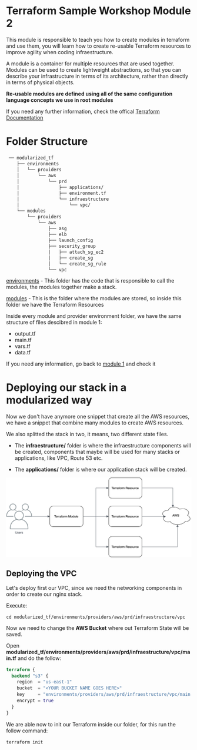 # Terraform Sample Workshop Module 2

This module is responsible to teach you how to create modules in terraform and use them, you will learn how to create re-usable Terraform resources to improve agility when coding infraestructure.

A module is a container for multiple resources that are used together. Modules can be used to create lightweight abstractions, so that you can describe your infrastructure in terms of its architecture, rather than directly in terms of physical objects.

**Re-usable modules are defined using all of the same configuration language concepts we use in root modules**

If you need any further information, check the offical [Terraform Documentation](https://www.terraform.io/docs/modules/index.html)

# Folder Structure

```
 ── modularized_tf
    ├── environments
    │   └── providers
    │       └── aws
    │           └── prd
    │               ├── applications/
    │               ├── environment.tf
    │               └── infraestructure
    │                   └── vpc/
    └── modules
        └── providers
            └── aws
                ├── asg
                ├── elb
                ├── launch_config
                ├── security_group
                │   ├── attach_sg_ec2
                │   ├── create_sg
                │   └── create_sg_rule
                └── vpc
```

[environments](modularized_tf/environments) - This folder has the code that is responsible to call the modules, the modules together make a stack.

[modules](modularized_tf/modules) - This is the folder where the modules are stored, so inside this folder we have the Terraform Resources

Inside every module and provider environment folder, we have the same structure of files descibred in module 1:

- output.tf
- main.tf
- vars.tf
- data.tf

If you need any information, go back to [module 1](../module_1/) and check it

# Deploying our stack in a modularized way

Now we don't have anymore one snippet that create all the AWS resources, we have a snippet that combine many modules to create AWS resources.

We also splitted the stack in two, it means, two different state files.

- The **infraestructure/** folder is where the infraestructure components will be created, components that maybe will be used for many stacks or applications, like VPC, Route 53 etc.

- The **applications/** folder is where our application stack will be created.


<p align="center"> 
<img src="images/terraform_module.png">
</p>

## Deploying the VPC

Let's deploy first our VPC, since we need the networking components in order to create our nginx stack.

Execute:

```shell
cd modularized_tf/environments/providers/aws/prd/infraestructure/vpc
```

Now we need to change the **AWS Bucket** where out Terraform State will be saved.

Open **modularized_tf/environments/providers/aws/prd/infraestructure/vpc/main.tf** and do the follow:

```terraform
terraform {
  backend "s3" {
    region  = "us-east-1"
    bucket  = "<YOUR BUCKET NAME GOES HERE>"
    key     = "environments/providers/aws/prd/infraestructure/vpc/main.tf"
    encrypt = true
  }
}
```

We are able now to init our Terraform inside our folder, for this run the follow command:

```
terraform init
```